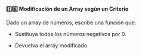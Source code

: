 <strong>1️⃣6️⃣ Modificación de un Array según un Criterio</strong>

Dado un array de números, escribe una función que:

- Sustituya todos los números negativos por 0.

- Devuelva el array modificado.